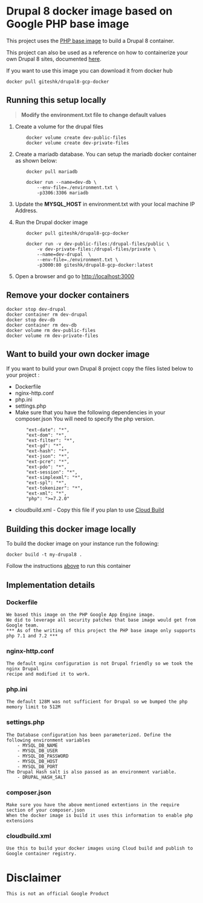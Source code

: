 # Drupal 8 docker image based on Google PHP base image 

This project uses the [PHP base image](https://gcr.io/google-appengine/php:latest) to build a Drupal 8 container.
 
This project can also be used as a reference on how to containerize your own Drupal 8 sites, 
documented [here](#build-your-own-docker-image).

If you want to use this image you can download it from docker hub

    docker pull giteshk/drupal8-gcp-docker

## Running this setup locally
<a id="run-this-setup"></a>

> **Modify the environment.txt file to change default values**

1. Create a volume for the drupal files
    ```
        docker volume create dev-public-files
        docker volume create dev-private-files
    ```
2.  Create a mariadb database.
    You can setup the mariadb docker container as shown below:
    ```
        docker pull mariadb
    
        docker run --name=dev-db \
            --env-file=./environment.txt \
            -p3306:3306 mariadb
    ```    
3. Update the **MYSQL_HOST** in environment.txt with your local machine IP Address.

4. Run the Drupal docker image
    ```
        docker pull giteshk/drupal8-gcp-docker

        docker run -v dev-public-files:/drupal-files/public \
            -v dev-private-files:/drupal-files/private \
            --name=dev-drupal  \
            --env-file=./environment.txt \
            -p3000:80 giteshk/drupal8-gcp-docker:latest 
    ```
5. Open a browser and go to [http://localhost:3000](http://localhost:3000)

## Remove your docker containers

    docker stop dev-drupal
    docker container rm dev-drupal 
    docker stop dev-db
    docker container rm dev-db 
    docker volume rm dev-public-files 
    docker volume rm dev-private-files

## Want to build your own docker image
<a id="build-your-own-docker-image"></a>
If you want to build your own Drupal 8 project copy the files listed below to your project :
- Dockerfile
- nginx-http.conf
- php.ini
- settings.php
- Make sure that you have the following dependencies in your composer.json
  You will need to specify the php version.
    ``` 
        "ext-date": "*",
        "ext-dom": "*",
        "ext-filter": "*",
        "ext-gd": "*",
        "ext-hash": "*",
        "ext-json": "*",
        "ext-pcre": "*",
        "ext-pdo": "*",
        "ext-session": "*",
        "ext-simplexml": "*",
        "ext-spl": "*",
        "ext-tokenizer": "*",
        "ext-xml": "*",
        "php": ">=7.2.0"
    ```    
- cloudbuild.xml - Copy this file if you plan to use [Cloud Build](https://cloud.google.com/cloud-build/docs/)


## Building this docker image locally
To build the docker image on your instance run the following:
    
    docker build -t my-drupal8 .

Follow the instructions [above](#run-this-setup) to run this container

## Implementation details

### Dockerfile
    We based this image on the PHP Google App Engine image. 
    We did to leverage all security patches that base image would get from Google team.
    *** As of the writing of this project the PHP base image only supports php 7.1 and 7.2 ***
### nginx-http.conf
    The default nginx configuration is not Drupal friendly so we took the nginx Drupal
    recipe and modified it to work.
### php.ini
    The default 128M was not sufficient for Drupal so we bumped the php memory limit to 512M
### settings.php
    The Database configuration has been parameterized. Define the following environment variables
        - MYSQL_DB_NAME
        - MYSQL_DB_USER
        - MYSQL_DB_PASSWORD
        - MYSQL_DB_HOST
        - MYSQL_DB_PORT
    The Drupal Hash salt is also passed as an environment variable.
        - DRUPAL_HASH_SALT
### composer.json 
    Make sure you have the above mentioned extentions in the require section of your composer.json
    When the docker image is build it uses this information to enable php extensions
### cloudbuild.xml
    Use this to build your docker images using Cloud build and publish to Google container registry.

# Disclaimer
    This is not an official Google Product

